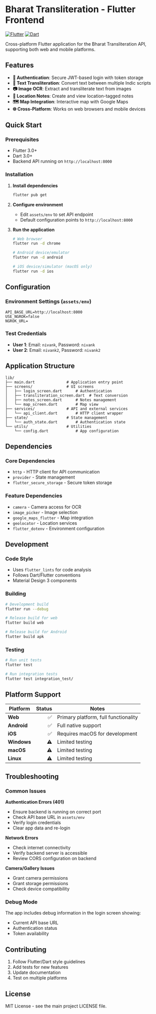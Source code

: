 # Bharat Transliteration - Flutter Frontend

[![Flutter](https://img.shields.io/badge/Flutter-3.0+-blue.svg)](https://flutter.dev)
[![Dart](https://img.shields.io/badge/Dart-3.0+-blue.svg)](https://dart.dev)

Cross-platform Flutter application for the Bharat Transliteration API, supporting both web and mobile platforms.

## Features

- **🔐 Authentication**: Secure JWT-based login with token storage
- **📝 Text Transliteration**: Convert text between multiple Indic scripts
- **📷 Image OCR**: Extract and transliterate text from images
- **📍 Location Notes**: Create and view location-tagged notes
- **🗺️ Map Integration**: Interactive map with Google Maps
- **🌐 Cross-Platform**: Works on web browsers and mobile devices

## Quick Start

### Prerequisites
- Flutter 3.0+
- Dart 3.0+
- Backend API running on `http://localhost:8000`

### Installation

1. **Install dependencies**
   ```bash
   flutter pub get
   ```

2. **Configure environment**
   - Edit `assets/env` to set API endpoint
   - Default configuration points to `http://localhost:8000`

3. **Run the application**
   ```bash
   # Web browser
   flutter run -d chrome
   
   # Android device/emulator
   flutter run -d android
   
   # iOS device/simulator (macOS only)
   flutter run -d ios
   ```

## Configuration

### Environment Settings (`assets/env`)

```
API_BASE_URL=http://localhost:8000
USE_NGROK=false
NGROK_URL=
```

### Test Credentials

- **User 1**: Email: `nivank`, Password: `nivank`
- **User 2**: Email: `nivank2`, Password: `nivank2`

## Application Structure

```
lib/
├── main.dart              # Application entry point
├── screens/               # UI screens
│   ├── login_screen.dart      # Authentication
│   ├── transliteration_screen.dart  # Text conversion
│   ├── notes_screen.dart      # Notes management
│   └── map_screen.dart        # Map view
├── services/              # API and external services
│   └── api_client.dart        # HTTP client wrapper
├── state/                 # State management
│   └── auth_state.dart        # Authentication state
└── utils/                 # Utilities
    └── config.dart            # App configuration
```

## Dependencies

### Core Dependencies
- `http` - HTTP client for API communication
- `provider` - State management
- `flutter_secure_storage` - Secure token storage

### Feature Dependencies
- `camera` - Camera access for OCR
- `image_picker` - Image selection
- `google_maps_flutter` - Map integration
- `geolocator` - Location services
- `flutter_dotenv` - Environment configuration

## Development

### Code Style
- Uses `flutter_lints` for code analysis
- Follows Dart/Flutter conventions
- Material Design 3 components

### Building

```bash
# Development build
flutter run --debug

# Release build for web
flutter build web

# Release build for Android
flutter build apk
```

### Testing

```bash
# Run unit tests
flutter test

# Run integration tests
flutter test integration_test/
```

## Platform Support

| Platform | Status | Notes |
|----------|--------:|-------|
| **Web** | ✅ | Primary platform, full functionality |
| **Android** | ✅ | Full native support |
| **iOS** | ✅ | Requires macOS for development |
| **Windows** | ⚠️ | Limited testing |
| **macOS** | ⚠️ | Limited testing |
| **Linux** | ⚠️ | Limited testing |

## Troubleshooting

### Common Issues

**Authentication Errors (401)**
- Ensure backend is running on correct port
- Check API base URL in `assets/env`
- Verify login credentials
- Clear app data and re-login

**Network Errors**
- Check internet connectivity
- Verify backend server is accessible
- Review CORS configuration on backend

**Camera/Gallery Issues**
- Grant camera permissions
- Grant storage permissions
- Check device compatibility

### Debug Mode

The app includes debug information in the login screen showing:
- Current API base URL
- Authentication status
- Token availability

## Contributing

1. Follow Flutter/Dart style guidelines
2. Add tests for new features
3. Update documentation
4. Test on multiple platforms

## License

MIT License - see the main project LICENSE file.